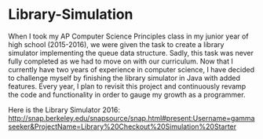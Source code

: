 # Library-Simulation
When I took my AP Computer Science Principles class in my junior year of high school (2015-2016), we were given the task
to create a library simulator implementing the queue data structure. Sadly, this task was never fully completed as we
had to move on with our curriculum. 
Now that I currently have two years of experience in computer science, I have decided to challenge myself by finishing
the library simulator in Java with added features. Every year, I plan to revisit this project and continuously revamp the code and functionality in order to gauge my growth as a programmer.

Here is the Library Simulator 2016: http://snap.berkeley.edu/snapsource/snap.html#present:Username=gammaseeker&ProjectName=Library%20Checkout%20Simulation%20Starter
